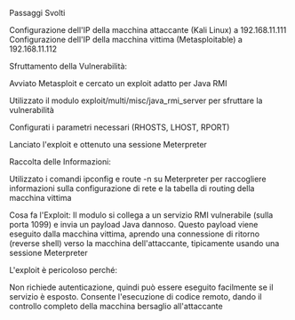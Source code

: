 Passaggi Svolti

Configurazione dell'IP della macchina attaccante (Kali Linux) a 192.168.11.111
Configurazione dell'IP della macchina vittima (Metasploitable) a 192.168.11.112

Sfruttamento della Vulnerabilità:

Avviato Metasploit e cercato un exploit adatto per Java RMI

Utilizzato il modulo exploit/multi/misc/java_rmi_server per sfruttare la vulnerabilità

Configurati i parametri necessari (RHOSTS, LHOST, RPORT) 

Lanciato l'exploit e ottenuto una sessione Meterpreter

Raccolta delle Informazioni:

Utilizzato i comandi ipconfig e route -n su Meterpreter per raccogliere informazioni sulla configurazione di rete e la tabella di routing della macchina vittima

Cosa fa l'Exploit:
Il modulo si collega a un servizio RMI vulnerabile (sulla porta 1099) e invia un payload Java dannoso. Questo payload viene eseguito dalla macchina vittima, aprendo una connessione di ritorno (reverse shell) verso la macchina dell'attaccante, tipicamente usando una sessione Meterpreter

L'exploit è pericoloso perché:

Non richiede autenticazione, quindi può essere eseguito facilmente se il servizio è esposto.
Consente l'esecuzione di codice remoto, dando il controllo completo della macchina bersaglio all'attaccante
